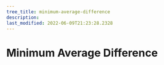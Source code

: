 ```yaml
---
tree_title: minimum-average-difference
description: 
last_modified: 2022-06-09T21:23:28.2328
---
```


# Minimum Average Difference
